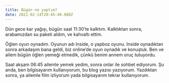 ```yaml
---
title: Bügün ne yaptım?
date: 2021-02-14T20:45:40.680Z
---
```


Dün gece kar yağışı, bügün saat 11:30’te kalktım. Kalktıktan sonra, arabamızdan su paketi aldım, ve kahvaltı ettim.

Öğlen oyun oynadım. Oyunun adı Inside, o yapboz oyunu. Inside oynadıktan sonra arkadaşım bana geldi, biz online’de oyun oynadık ve konuştuk. Ben ve ailem bügün öğlen yemeği etmedik, çünkü benim annem oruç tutuyordu.

Saat akşam 06:45 ailemle yemek yedim, sonra onlar ile sohbet ediyorum. Şu anda, ben bilgisayarım kullanıyorum, bu blog yazısı yazıyorum. Yazdıktan sonra, ya ailemle film izliyorum yada bilgisayarım tekrar kullanıyorum.
